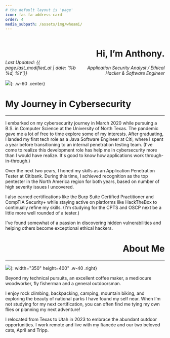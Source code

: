 ```yaml
---
# the default layout is 'page'
icon: fas fa-address-card
order: 4
media_subpath: /assets/img/whoami/
---
```


<div style="display: flex; justify-content: space-between;">
  <div style="align-self: flex-end;">
    <i>Last Updated: {{ page.last_modified_at | date: '%b %d, %Y'}}</i>
  </div>
  <div style="text-align: right;">
    <h1>Hi, I’m Anthony.</h1>
    <em>Application Security Analyst / Ethical Hacker & Software Engineer</em>
  </div>
</div>

![](IMG_1604-1-1-scaled.png){: .w-60 .center}

# My Journey in Cybersecurity

----

I embarked on my cybersecurity journey in March 2020 while pursuing a B.S. in Computer Science at the University of North Texas. The pandemic gave me a lot of free to time explore some of my interests. After graduating, I landed my first tech role as a Java Software Engineer at Citi, where I spent a year before transitioning to an internal penetration testing team. (I've come to realize this development role has help me in cybersecurity more than I would have realize. It's good to know how applications work through-in-through.)

Over the next two years, I honed my skills as an Application Penetration Tester at Citibank. During this time, I achieved recognition as the top pentester in the North America region for both years, based on number of high severity issues I uncovered.

I also earned certifications like the Burp Suite Certified Practitioner and CompTIA Security+ while staying active on platforms like HackTheBox to continually refine my skills. (I'm studying for the CPTS and OSCP next be a little more well rounded of a tester.)

I've found somewhat of a passion in discovering hidden vulnerabilities and helping others become exceptional ethical hackers.

<div style="text-align: right;">
  <h1>About Me</h1>
</div>

---

![](IMG_2124.JPG){: width="350" height=400" .w-40 .right}

Beyond my technical pursuits, an excellent coffee maker, a mediocure woodworker, fly fisherman and a general outdoorsman.

I enjoy rock climbing, backpacking, camping, mountain biking, and exploring the beauty of national parks I have found my self near. When I’m not studying for my next certification, you can often find me tying my own flies or planning my next adventure!

I relocated from Texas to Utah in 2023 to embrace the abundant outdoor opportunities. I work remote and live with my fiancée and our two beloved cats, April and Tripp.
